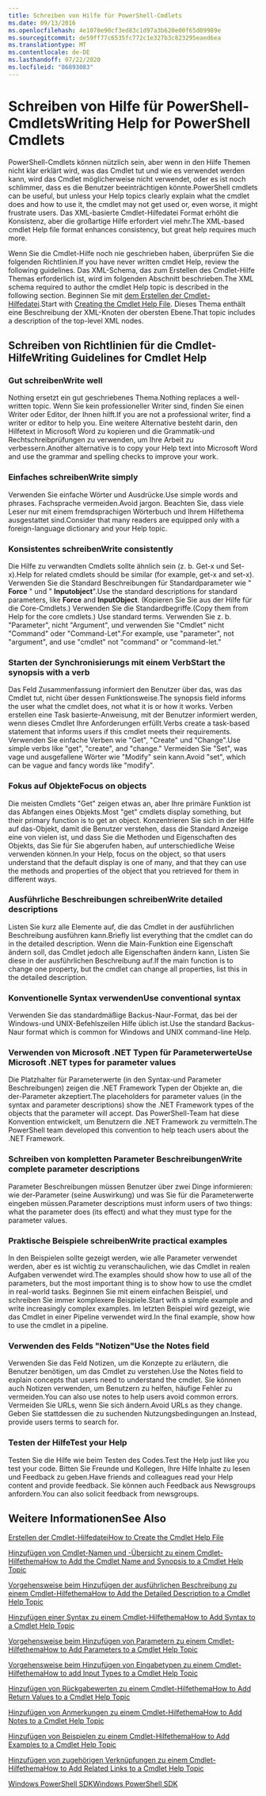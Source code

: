 ```yaml
---
title: Schreiben von Hilfe für PowerShell-Cmdlets
ms.date: 09/13/2016
ms.openlocfilehash: 4e1070e90cf3ed83c1d97a3b620e00f65d09989e
ms.sourcegitcommit: de59ff77c6535fc772c1e327b3c823295eaed6ea
ms.translationtype: MT
ms.contentlocale: de-DE
ms.lasthandoff: 07/22/2020
ms.locfileid: "86893083"
---
```

# <a name="writing-help-for-powershell-cmdlets"></a><span data-ttu-id="35c23-102">Schreiben von Hilfe für PowerShell-Cmdlets</span><span class="sxs-lookup"><span data-stu-id="35c23-102">Writing Help for PowerShell Cmdlets</span></span>

<span data-ttu-id="35c23-103">PowerShell-Cmdlets können nützlich sein, aber wenn in den Hilfe Themen nicht klar erklärt wird, was das Cmdlet tut und wie es verwendet werden kann, wird das Cmdlet möglicherweise nicht verwendet, oder es ist noch schlimmer, dass es die Benutzer beeinträchtigen könnte.</span><span class="sxs-lookup"><span data-stu-id="35c23-103">PowerShell cmdlets can be useful, but unless your Help topics clearly explain what the cmdlet does and how to use it, the cmdlet may not get used or, even worse, it might frustrate users.</span></span> <span data-ttu-id="35c23-104">Das XML-basierte Cmdlet-Hilfedatei Format erhöht die Konsistenz, aber die großartige Hilfe erfordert viel mehr.</span><span class="sxs-lookup"><span data-stu-id="35c23-104">The XML-based cmdlet Help file format enhances consistency, but great help requires much more.</span></span>

<span data-ttu-id="35c23-105">Wenn Sie die Cmdlet-Hilfe noch nie geschrieben haben, überprüfen Sie die folgenden Richtlinien.</span><span class="sxs-lookup"><span data-stu-id="35c23-105">If you have never written cmdlet Help, review the following guidelines.</span></span> <span data-ttu-id="35c23-106">Das XML-Schema, das zum Erstellen des Cmdlet-Hilfe Themas erforderlich ist, wird im folgenden Abschnitt beschrieben.</span><span class="sxs-lookup"><span data-stu-id="35c23-106">The XML schema required to author the cmdlet Help topic is described in the following section.</span></span> <span data-ttu-id="35c23-107">Beginnen Sie mit [dem Erstellen der Cmdlet-Hilfedatei](./how-to-create-the-cmdlet-help-file.md).</span><span class="sxs-lookup"><span data-stu-id="35c23-107">Start with [Creating the Cmdlet Help File](./how-to-create-the-cmdlet-help-file.md).</span></span> <span data-ttu-id="35c23-108">Dieses Thema enthält eine Beschreibung der XML-Knoten der obersten Ebene.</span><span class="sxs-lookup"><span data-stu-id="35c23-108">That topic includes a description of the top-level XML nodes.</span></span>

## <a name="writing-guidelines-for-cmdlet-help"></a><span data-ttu-id="35c23-109">Schreiben von Richtlinien für die Cmdlet-Hilfe</span><span class="sxs-lookup"><span data-stu-id="35c23-109">Writing Guidelines for Cmdlet Help</span></span>

### <a name="write-well"></a><span data-ttu-id="35c23-110">Gut schreiben</span><span class="sxs-lookup"><span data-stu-id="35c23-110">Write well</span></span>

<span data-ttu-id="35c23-111">Nothing ersetzt ein gut geschriebenes Thema.</span><span class="sxs-lookup"><span data-stu-id="35c23-111">Nothing replaces a well-written topic.</span></span> <span data-ttu-id="35c23-112">Wenn Sie kein professioneller Writer sind, finden Sie einen Writer oder Editor, der Ihnen hilft.</span><span class="sxs-lookup"><span data-stu-id="35c23-112">If you are not a professional writer, find a writer or editor to help you.</span></span> <span data-ttu-id="35c23-113">Eine weitere Alternative besteht darin, den Hilfetext in Microsoft Word zu kopieren und die Grammatik-und Rechtschreibprüfungen zu verwenden, um Ihre Arbeit zu verbessern.</span><span class="sxs-lookup"><span data-stu-id="35c23-113">Another alternative is to copy your Help text into Microsoft Word and use the grammar and spelling checks to improve your work.</span></span>

### <a name="write-simply"></a><span data-ttu-id="35c23-114">Einfaches schreiben</span><span class="sxs-lookup"><span data-stu-id="35c23-114">Write simply</span></span>

<span data-ttu-id="35c23-115">Verwenden Sie einfache Wörter und Ausdrücke.</span><span class="sxs-lookup"><span data-stu-id="35c23-115">Use simple words and phrases.</span></span> <span data-ttu-id="35c23-116">Fachsprache vermeiden.</span><span class="sxs-lookup"><span data-stu-id="35c23-116">Avoid jargon.</span></span> <span data-ttu-id="35c23-117">Beachten Sie, dass viele Leser nur mit einem fremdsprachigen Wörterbuch und Ihrem Hilfethema ausgestattet sind.</span><span class="sxs-lookup"><span data-stu-id="35c23-117">Consider that many readers are equipped only with a foreign-language dictionary and your Help topic.</span></span>

### <a name="write-consistently"></a><span data-ttu-id="35c23-118">Konsistentes schreiben</span><span class="sxs-lookup"><span data-stu-id="35c23-118">Write consistently</span></span>

<span data-ttu-id="35c23-119">Die Hilfe zu verwandten Cmdlets sollte ähnlich sein (z. b. Get-x und Set-x).</span><span class="sxs-lookup"><span data-stu-id="35c23-119">Help for related cmdlets should be similar (for example, get-x and set-x).</span></span> <span data-ttu-id="35c23-120">Verwenden Sie die Standard Beschreibungen für Standardparameter wie " **Force** " und " **Inputobject**".</span><span class="sxs-lookup"><span data-stu-id="35c23-120">Use the standard descriptions for standard parameters, like **Force** and **InputObject**.</span></span> <span data-ttu-id="35c23-121">(Kopieren Sie Sie aus der Hilfe für die Core-Cmdlets.) Verwenden Sie die Standardbegriffe.</span><span class="sxs-lookup"><span data-stu-id="35c23-121">(Copy them from Help for the core cmdlets.) Use standard terms.</span></span> <span data-ttu-id="35c23-122">Verwenden Sie z. b. "Parameter", nicht "Argument", und verwenden Sie "Cmdlet" nicht "Command" oder "Command-Let".</span><span class="sxs-lookup"><span data-stu-id="35c23-122">For example, use "parameter", not "argument", and use "cmdlet" not "command" or "command-let."</span></span>

### <a name="start-the-synopsis-with-a-verb"></a><span data-ttu-id="35c23-123">Starten der Synchronisierungs mit einem Verb</span><span class="sxs-lookup"><span data-stu-id="35c23-123">Start the synopsis with a verb</span></span>

<span data-ttu-id="35c23-124">Das Feld Zusammenfassung informiert den Benutzer über das, was das Cmdlet tut, nicht über dessen Funktionsweise.</span><span class="sxs-lookup"><span data-stu-id="35c23-124">The synopsis field informs the user what the cmdlet does, not what it is or how it works.</span></span> <span data-ttu-id="35c23-125">Verben erstellen eine Task basierte-Anweisung, mit der Benutzer informiert werden, wenn dieses Cmdlet Ihre Anforderungen erfüllt.</span><span class="sxs-lookup"><span data-stu-id="35c23-125">Verbs create a task-based statement that informs users if this cmdlet meets their requirements.</span></span> <span data-ttu-id="35c23-126">Verwenden Sie einfache Verben wie "Get", "Create" und "Change".</span><span class="sxs-lookup"><span data-stu-id="35c23-126">Use simple verbs like "get", "create", and "change."</span></span> <span data-ttu-id="35c23-127">Vermeiden Sie "Set", was vage und ausgefallene Wörter wie "Modify" sein kann.</span><span class="sxs-lookup"><span data-stu-id="35c23-127">Avoid "set", which can be vague and fancy words like "modify".</span></span>

### <a name="focus-on-objects"></a><span data-ttu-id="35c23-128">Fokus auf Objekte</span><span class="sxs-lookup"><span data-stu-id="35c23-128">Focus on objects</span></span>

<span data-ttu-id="35c23-129">Die meisten Cmdlets "Get" zeigen etwas an, aber Ihre primäre Funktion ist das Abfangen eines Objekts.</span><span class="sxs-lookup"><span data-stu-id="35c23-129">Most "get" cmdlets display something, but their primary function is to get an object.</span></span> <span data-ttu-id="35c23-130">Konzentrieren Sie sich in der Hilfe auf das-Objekt, damit die Benutzer verstehen, dass die Standard Anzeige eine von vielen ist, und dass Sie die Methoden und Eigenschaften des Objekts, das Sie für Sie abgerufen haben, auf unterschiedliche Weise verwenden können.</span><span class="sxs-lookup"><span data-stu-id="35c23-130">In your Help, focus on the object, so that users understand that the default display is one of many, and that they can use the methods and properties of the object that you retrieved for them in different ways.</span></span>

### <a name="write-detailed-descriptions"></a><span data-ttu-id="35c23-131">Ausführliche Beschreibungen schreiben</span><span class="sxs-lookup"><span data-stu-id="35c23-131">Write detailed descriptions</span></span>

<span data-ttu-id="35c23-132">Listen Sie kurz alle Elemente auf, die das Cmdlet in der ausführlichen Beschreibung ausführen kann.</span><span class="sxs-lookup"><span data-stu-id="35c23-132">Briefly list everything that the cmdlet can do in the detailed description.</span></span> <span data-ttu-id="35c23-133">Wenn die Main-Funktion eine Eigenschaft ändern soll, das Cmdlet jedoch alle Eigenschaften ändern kann, Listen Sie diese in der ausführlichen Beschreibung auf.</span><span class="sxs-lookup"><span data-stu-id="35c23-133">If the main function is to change one property, but the cmdlet can change all properties, list this in the detailed description.</span></span>

### <a name="use-conventional-syntax"></a><span data-ttu-id="35c23-134">Konventionelle Syntax verwenden</span><span class="sxs-lookup"><span data-stu-id="35c23-134">Use conventional syntax</span></span>

<span data-ttu-id="35c23-135">Verwenden Sie das standardmäßige Backus-Naur-Format, das bei der Windows-und UNIX-Befehlszeilen Hilfe üblich ist.</span><span class="sxs-lookup"><span data-stu-id="35c23-135">Use the standard Backus-Naur format which is common for Windows and UNIX command-line Help.</span></span>

### <a name="use-microsoft-net-types-for-parameter-values"></a><span data-ttu-id="35c23-136">Verwenden von Microsoft .NET Typen für Parameterwerte</span><span class="sxs-lookup"><span data-stu-id="35c23-136">Use Microsoft .NET types for parameter values</span></span>

<span data-ttu-id="35c23-137">Die Platzhalter für Parameterwerte (in den Syntax-und Parameter Beschreibungen) zeigen die .NET Framework Typen der Objekte an, die der-Parameter akzeptiert.</span><span class="sxs-lookup"><span data-stu-id="35c23-137">The placeholders for parameter values (in the syntax and parameter descriptions) show the .NET Framework types of the objects that the parameter will accept.</span></span> <span data-ttu-id="35c23-138">Das PowerShell-Team hat diese Konvention entwickelt, um Benutzern die .NET Framework zu vermitteln.</span><span class="sxs-lookup"><span data-stu-id="35c23-138">The PowerShell team developed this convention to help teach users about the .NET Framework.</span></span>

### <a name="write-complete-parameter-descriptions"></a><span data-ttu-id="35c23-139">Schreiben von kompletten Parameter Beschreibungen</span><span class="sxs-lookup"><span data-stu-id="35c23-139">Write complete parameter descriptions</span></span>

<span data-ttu-id="35c23-140">Parameter Beschreibungen müssen Benutzer über zwei Dinge informieren: wie der-Parameter (seine Auswirkung) und was Sie für die Parameterwerte eingeben müssen.</span><span class="sxs-lookup"><span data-stu-id="35c23-140">Parameter descriptions must inform users of two things: what the parameter does (its effect) and what they must type for the parameter values.</span></span>

### <a name="write-practical-examples"></a><span data-ttu-id="35c23-141">Praktische Beispiele schreiben</span><span class="sxs-lookup"><span data-stu-id="35c23-141">Write practical examples</span></span>

<span data-ttu-id="35c23-142">In den Beispielen sollte gezeigt werden, wie alle Parameter verwendet werden, aber es ist wichtig zu veranschaulichen, wie das Cmdlet in realen Aufgaben verwendet wird.</span><span class="sxs-lookup"><span data-stu-id="35c23-142">The examples should show how to use all of the parameters, but the most important thing is to show how to use the cmdlet in real-world tasks.</span></span> <span data-ttu-id="35c23-143">Beginnen Sie mit einem einfachen Beispiel, und schreiben Sie immer komplexere Beispiele.</span><span class="sxs-lookup"><span data-stu-id="35c23-143">Start with a simple example and write increasingly complex examples.</span></span> <span data-ttu-id="35c23-144">Im letzten Beispiel wird gezeigt, wie das Cmdlet in einer Pipeline verwendet wird.</span><span class="sxs-lookup"><span data-stu-id="35c23-144">In the final example, show how to use the cmdlet in a pipeline.</span></span>

### <a name="use-the-notes-field"></a><span data-ttu-id="35c23-145">Verwenden des Felds "Notizen"</span><span class="sxs-lookup"><span data-stu-id="35c23-145">Use the Notes field</span></span>

<span data-ttu-id="35c23-146">Verwenden Sie das Feld Notizen, um die Konzepte zu erläutern, die Benutzer benötigen, um das Cmdlet zu verstehen.</span><span class="sxs-lookup"><span data-stu-id="35c23-146">Use the Notes field to explain concepts that users need to understand the cmdlet.</span></span> <span data-ttu-id="35c23-147">Sie können auch Notizen verwenden, um Benutzern zu helfen, häufige Fehler zu vermeiden.</span><span class="sxs-lookup"><span data-stu-id="35c23-147">You can also use notes to help users avoid common errors.</span></span> <span data-ttu-id="35c23-148">Vermeiden Sie URLs, wenn Sie sich ändern.</span><span class="sxs-lookup"><span data-stu-id="35c23-148">Avoid URLs as they change.</span></span> <span data-ttu-id="35c23-149">Geben Sie stattdessen die zu suchenden Nutzungsbedingungen an.</span><span class="sxs-lookup"><span data-stu-id="35c23-149">Instead, provide users terms to search for.</span></span>

### <a name="test-your-help"></a><span data-ttu-id="35c23-150">Testen der Hilfe</span><span class="sxs-lookup"><span data-stu-id="35c23-150">Test your Help</span></span>

<span data-ttu-id="35c23-151">Testen Sie die Hilfe wie beim Testen des Codes.</span><span class="sxs-lookup"><span data-stu-id="35c23-151">Test the Help just like you test your code.</span></span> <span data-ttu-id="35c23-152">Bitten Sie Freunde und Kollegen, Ihre Hilfe Inhalte zu lesen und Feedback zu geben.</span><span class="sxs-lookup"><span data-stu-id="35c23-152">Have friends and colleagues read your Help content and provide feedback.</span></span> <span data-ttu-id="35c23-153">Sie können auch Feedback aus Newsgroups anfordern.</span><span class="sxs-lookup"><span data-stu-id="35c23-153">You can also solicit feedback from newsgroups.</span></span>

## <a name="see-also"></a><span data-ttu-id="35c23-154">Weitere Informationen</span><span class="sxs-lookup"><span data-stu-id="35c23-154">See Also</span></span>

 [<span data-ttu-id="35c23-155">Erstellen der Cmdlet-Hilfedatei</span><span class="sxs-lookup"><span data-stu-id="35c23-155">How to Create the Cmdlet Help File</span></span>](./how-to-create-the-cmdlet-help-file.md)

 [<span data-ttu-id="35c23-156">Hinzufügen von Cmdlet-Namen und -Übersicht zu einem Cmdlet-Hilfethema</span><span class="sxs-lookup"><span data-stu-id="35c23-156">How to Add the Cmdlet Name and Synopsis to a Cmdlet Help Topic</span></span>](./how-to-add-the-cmdlet-name-and-synopsis-to-a-cmdlet-help-topic.md)

 [<span data-ttu-id="35c23-157">Vorgehensweise beim Hinzufügen der ausführlichen Beschreibung zu einem Cmdlet-Hilfethema</span><span class="sxs-lookup"><span data-stu-id="35c23-157">How to Add the Detailed Description to a Cmdlet Help Topic</span></span>](./how-to-add-a-cmdlet-description.md)

 [<span data-ttu-id="35c23-158">Hinzufügen einer Syntax zu einem Cmdlet-Hilfethema</span><span class="sxs-lookup"><span data-stu-id="35c23-158">How to Add Syntax to a Cmdlet Help Topic</span></span>](./how-to-add-syntax-to-a-cmdlet-help-topic.md)

 [<span data-ttu-id="35c23-159">Vorgehensweise beim Hinzufügen von Parametern zu einem Cmdlet-Hilfethema</span><span class="sxs-lookup"><span data-stu-id="35c23-159">How to Add Parameters to a Cmdlet Help Topic</span></span>](./how-to-add-parameter-information.md)

 [<span data-ttu-id="35c23-160">Vorgehensweise beim Hinzufügen von Eingabetypen zu einem Cmdlet-Hilfethema</span><span class="sxs-lookup"><span data-stu-id="35c23-160">How to add Input Types to a Cmdlet Help Topic</span></span>](./how-to-add-input-types-to-a-cmdlet-help-topic.md)

 [<span data-ttu-id="35c23-161">Hinzufügen von Rückgabewerten zu einem Cmdlet-Hilfethema</span><span class="sxs-lookup"><span data-stu-id="35c23-161">How to Add Return Values to a Cmdlet Help Topic</span></span>](./how-to-add-return-values-to-a-cmdlet-help-topic.md)

 [<span data-ttu-id="35c23-162">Hinzufügen von Anmerkungen zu einem Cmdlet-Hilfethema</span><span class="sxs-lookup"><span data-stu-id="35c23-162">How to Add Notes to a Cmdlet Help Topic</span></span>](./how-to-add-notes-to-a-cmdlet-help-topic.md)

 [<span data-ttu-id="35c23-163">Hinzufügen von Beispielen zu einem Cmdlet-Hilfethema</span><span class="sxs-lookup"><span data-stu-id="35c23-163">How to Add Examples to a Cmdlet Help Topic</span></span>](./how-to-add-examples-to-a-cmdlet-help-topic.md)

 [<span data-ttu-id="35c23-164">Hinzufügen von zugehörigen Verknüpfungen zu einem Cmdlet-Hilfethema</span><span class="sxs-lookup"><span data-stu-id="35c23-164">How to Add Related Links to a Cmdlet Help Topic</span></span>](./how-to-add-related-links-to-a-cmdlet-help-topic.md)

 [<span data-ttu-id="35c23-165">Windows PowerShell SDK</span><span class="sxs-lookup"><span data-stu-id="35c23-165">Windows PowerShell SDK</span></span>](../windows-powershell-reference.md)

